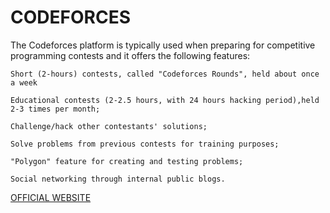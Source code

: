 # CODEFORCES
The Codeforces platform is typically used when preparing for competitive programming contests and it offers the following features:

    Short (2-hours) contests, called "Codeforces Rounds", held about once a week
    
    Educational contests (2-2.5 hours, with 24 hours hacking period),held 2-3 times per month;
    
    Challenge/hack other contestants' solutions;
    
    Solve problems from previous contests for training purposes;
    
    "Polygon" feature for creating and testing problems;
    
    Social networking through internal public blogs.

[OFFICIAL WEBSITE ](#https://codeforces.com)
